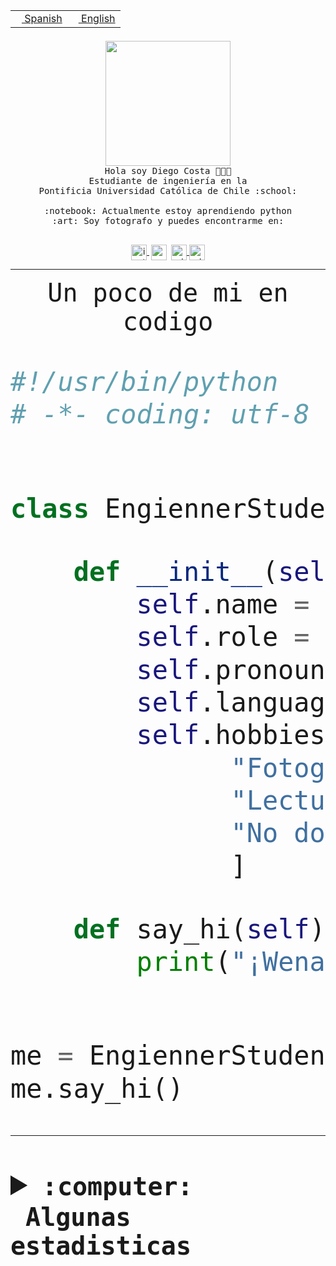 <table border="0"  align="right">
 <tr><td><a href="README.md"><img src="https://upload.wikimedia.org/wikipedia/commons/thumb/8/89/Bandera_de_Espa%C3%B1a.svg/1200px-Bandera_de_Espa%C3%B1a.svg.png" height="10"> Spanish</a></td>
 <td><a href="README.en.md"><img src="https://upload.wikimedia.org/wikipedia/commons/a/a4/Flag_of_the_United_States.svg" height="10"> English</a></td></tr>
</table><br><br><br>


<p align="center">
  <img src="https://github.com/diegocostares/diegocostares/blob/main/Images/aaa2.gif?raw=true" height="200px" weight="200px">
  <br><samp>
    Hola soy Diego Costa 👨🏻‍💻<br>
    Estudiante de ingeniería en la <br>
    Pontificia Universidad Católica de Chile :school:<br>
  <br>
    :notebook: Actualmente estoy aprendiendo python <br>
    :art: Soy fotografo y puedes encontrarme en: <br>
  <br></samp>
  
</p>

<p align="center">
   <a href="https://instagram.com/diegocosta_no" target="blank">
    <img 
    align="center" src="https://cdn.jsdelivr.net/npm/simple-icons@3.0.1/icons/instagram.svg" alt="instagram" height="25px" width="25px" />
  </a>
  <a style="border: 3px solid; color: white;"href="https://t.me/diegocosta_no" target="blank">
  <img
  align="center" alt="Telegram" width="25px" src="https://icons-for-free.com/iconfiles/png/512/Telegram-1324888767380505522.png" />
</a>
<a href="https://api.whatsapp.com/send?phone=56971897835&text=Hola!" target="blank">
  <img
  align="center" alt="wtsp" width="25px" src="https://img.icons8.com/pastel-glyph/2x/whatsapp--v2.png" />
</a>
<a href="https://www.linkedin.com/in/diego-costa-786249213/" target="blank">
  <img
  align="center" alt="wtsp" width="25px" src="https://img.icons8.com/metro/452/linkedin.png" />
</a>

  </a>
</p>

---


<p align="center"><font size="25"><samp>Un poco de mi en codigo</samp></front></p>


```python
#!/usr/bin/python
# -*- coding: utf-8 -*-


class EngiennerStudent:

    def __init__(self):
        self.name = "Diego Costa"
        self.role = "Estudiante"
        self.pronouns = "he/him"
        self.language_spoken = ["es_CL", "en_US"]
        self.hobbies = [
              "Fotografia",
              "Lectura",
              "No dormir",
              ]

    def say_hi(self):
        print("¡Wena mundo!")


me = EngiennerStudent()
me.say_hi()
```
---
<details>
  <summary><b><samp>:computer: &nbsp;Algunas estadisticas</samp></b></summary>
  <br/></p>

<!--START_SECTION:waka-->
![Code Time](http://img.shields.io/badge/Code%20Time-938%20hrs%2030%20mins-blue)

**Soy nocturno 🦉** 

```text
🌞 Mañana                 11 commits          ░░░░░░░░░░░░░░░░░░░░░░░░░   00.40 % 
🌆 Día                    852 commits         ████████░░░░░░░░░░░░░░░░░   30.94 % 
🌃 Tarde                  1199 commits        ███████████░░░░░░░░░░░░░░   43.54 % 
🌙 Noche                  692 commits         ██████░░░░░░░░░░░░░░░░░░░   25.13 % 
```
📅 **Soy más productivo los Martes** 

```text
Lunes                    418 commits         ████░░░░░░░░░░░░░░░░░░░░░   15.18 % 
Martes                   546 commits         █████░░░░░░░░░░░░░░░░░░░░   19.83 % 
Miércoles                354 commits         ███░░░░░░░░░░░░░░░░░░░░░░   12.85 % 
Jueves                   373 commits         ███░░░░░░░░░░░░░░░░░░░░░░   13.54 % 
Viernes                  424 commits         ████░░░░░░░░░░░░░░░░░░░░░   15.40 % 
Sábado                   223 commits         ██░░░░░░░░░░░░░░░░░░░░░░░   08.10 % 
Domingo                  416 commits         ████░░░░░░░░░░░░░░░░░░░░░   15.11 % 
```


📊 **Esta semana me dediqué a** 

```text
🐱‍💻 Proyectos: 
2023-1-S4-Grupo2-Scraper 10 hrs 45 mins      ███████████████░░░░░░░░░░   58.76 % 
rails_docker_compose_psql2 hrs 34 mins       ████░░░░░░░░░░░░░░░░░░░░░   14.03 % 
2023-1-S4-Grupo2-Frontend1 hr 24 mins        ██░░░░░░░░░░░░░░░░░░░░░░░   07.72 % 
Unknown Project          1 hr 12 mins        ██░░░░░░░░░░░░░░░░░░░░░░░   06.57 % 
testapi                  45 mins             █░░░░░░░░░░░░░░░░░░░░░░░░   04.14 % 
```


 Last Updated on 21/05/2023 04:22:09 UTC
<!--END_SECTION:waka-->
  
  

<p align="center"> <img src="https://github-readme-stats.vercel.app/api?username=diegocostares&show_icons=true&theme=ayu-mirage" alt="abhisheknaiidu" /></p>
 
</details>
